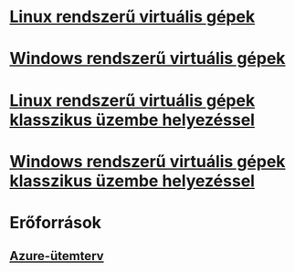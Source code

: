 # [Linux rendszerű virtuális gépek](linux/overview.md)
# [Windows rendszerű virtuális gépek](windows/overview.md)
# [Linux rendszerű virtuális gépek klasszikus üzembe helyezéssel](linux/overview.md?toc=%2fazure%2fvirtual-machines%2flinux%2fclassic%2ftoc.json)
# [Windows rendszerű virtuális gépek klasszikus üzembe helyezéssel](windows/overview.md?toc=%2fazure%2fvirtual-machines%2fwindows%2fclassic%2ftoc.json)

# Erőforrások
## [Azure-ütemterv](https://azure.microsoft.com/roadmap/?category=compute)
